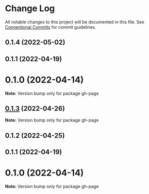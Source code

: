 # Change Log

All notable changes to this project will be documented in this file.
See [Conventional Commits](https://conventionalcommits.org) for commit guidelines.

## 0.1.4 (2022-05-02)



## 0.1.1 (2022-04-19)



# 0.1.0 (2022-04-14)

**Note:** Version bump only for package gh-page





## [0.1.3](https://github.com/wellgrisa/tame-your-theme/compare/gh-page@0.1.2...gh-page@0.1.3) (2022-04-26)

**Note:** Version bump only for package gh-page





## 0.1.2 (2022-04-25)



## 0.1.1 (2022-04-19)



# 0.1.0 (2022-04-14)

**Note:** Version bump only for package gh-page
